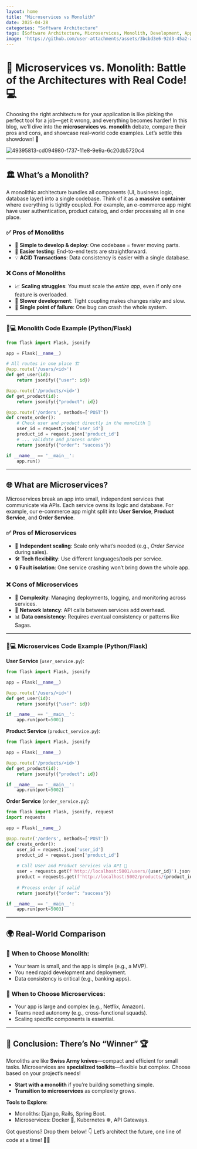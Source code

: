 ```yaml
---
layout: home
title: "Microservices vs Monolith"
date: 2025-04-28
categories: "Software Architecture"
tags: [Software Architecture, Microservices, Monolith, Development, Application]
image: 'https://github.com/user-attachments/assets/3bcbd3e6-92d3-45a2-aa88-9c8aaea36df5'
---
```


# 🚀 Microservices vs. Monolith: Battle of the Architectures with Real Code! 💻

Choosing the right architecture for your application is like picking the perfect tool for a job—get it wrong, and everything becomes harder! In this blog, we’ll dive into the **microservices vs. monolith** debate, compare their pros and cons, and showcase real-world code examples. Let’s settle this showdown! 🥊

![49395813-cd094980-f737-11e8-9e9a-6c20db5720c4](https://github.com/user-attachments/assets/3bcbd3e6-92d3-45a2-aa88-9c8aaea36df5)

---

## 🏛️ What’s a **Monolith**? 

A monolithic architecture bundles all components (UI, business logic, database layer) into a single codebase. Think of it as a **massive container** where everything is tightly coupled. For example, an e-commerce app might have user authentication, product catalog, and order processing all in one place.

### ✅ **Pros of Monoliths**
- 🚀 **Simple to develop & deploy**: One codebase = fewer moving parts.
- 🧪 **Easier testing**: End-to-end tests are straightforward.
- 💡 **ACID Transactions**: Data consistency is easier with a single database.

### ❌ **Cons of Monoliths**
- 📈 **Scaling struggles**: You must scale the *entire app*, even if only one feature is overloaded.
- 🐌 **Slower development**: Tight coupling makes changes risky and slow.
- 🎯 **Single point of failure**: One bug can crash the whole system.

---

### 👨💻 **Monolith Code Example (Python/Flask)**
```python
from flask import Flask, jsonify

app = Flask(__name__)

# All routes in one place 🏗️
@app.route('/users/<id>')
def get_user(id):
    return jsonify({"user": id})

@app.route('/products/<id>')
def get_product(id):
    return jsonify({"product": id})

@app.route('/orders', methods=['POST'])
def create_order():
    # Check user and product directly in the monolith 🛒
    user_id = request.json['user_id']
    product_id = request.json['product_id']
    # ... validate and process order
    return jsonify({"order": "success"})

if __name__ == '__main__':
    app.run()
```

---

## 🌐 What are **Microservices**?

Microservices break an app into small, independent services that communicate via APIs. Each service owns its logic and database. For example, our e-commerce app might split into **User Service**, **Product Service**, and **Order Service**.

### ✅ **Pros of Microservices**
- 🚀 **Independent scaling**: Scale only what’s needed (e.g., *Order Service* during sales).
- 🛠️ **Tech flexibility**: Use different languages/tools per service.
- 🔒 **Fault isolation**: One service crashing won’t bring down the whole app.

### ❌ **Cons of Microservices**
- 🤯 **Complexity**: Managing deployments, logging, and monitoring across services.
- 🐢 **Network latency**: API calls between services add overhead.
- 📊 **Data consistency**: Requires eventual consistency or patterns like Sagas.

---

### 👩💻 **Microservices Code Example (Python/Flask)**

**User Service** (`user_service.py`):
```python
from flask import Flask, jsonify

app = Flask(__name__)

@app.route('/users/<id>')
def get_user(id):
    return jsonify({"user": id})

if __name__ == '__main__':
    app.run(port=5001)
```

**Product Service** (`product_service.py`):
```python
from flask import Flask, jsonify

app = Flask(__name__)

@app.route('/products/<id>')
def get_product(id):
    return jsonify({"product": id})

if __name__ == '__main__':
    app.run(port=5002)
```

**Order Service** (`order_service.py`):
```python
from flask import Flask, jsonify, request
import requests

app = Flask(__name__)

@app.route('/orders', methods=['POST'])
def create_order():
    user_id = request.json['user_id']
    product_id = request.json['product_id']
    
    # Call User and Product services via API 🔄
    user = requests.get(f'http://localhost:5001/users/{user_id}').json()
    product = requests.get(f'http://localhost:5002/products/{product_id}').json()
    
    # Process order if valid
    return jsonify({"order": "success"})

if __name__ == '__main__':
    app.run(port=5003)
```

---

## 🌍 **Real-World Comparison**

### 🏢 **When to Choose Monolith**:
- Your team is small, and the app is simple (e.g., a MVP).
- You need rapid development and deployment.
- Data consistency is critical (e.g., banking apps).

### 🚀 **When to Choose Microservices**:
- Your app is large and complex (e.g., Netflix, Amazon).
- Teams need autonomy (e.g., cross-functional squads).
- Scaling specific components is essential.

---

## 🏁 **Conclusion: There’s No “Winner”** 🏆

Monoliths are like **Swiss Army knives**—compact and efficient for small tasks. Microservices are **specialized toolkits**—flexible but complex. Choose based on your project’s needs! 

- **Start with a monolith** if you’re building something simple. 
- **Transition to microservices** as complexity grows.

**Tools to Explore**:
- Monoliths: Django, Rails, Spring Boot.
- Microservices: Docker 🐳, Kubernetes ☸️, API Gateways.

Got questions? Drop them below! 👇 Let’s architect the future, one line of code at a time! 💪✨
